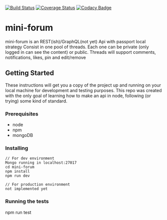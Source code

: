 [![Build Status](https://travis-ci.org/cinsua/mini-forum.svg?branch=master)](https://travis-ci.org/cinsua/mini-forum)
[![Coverage Status](https://coveralls.io/repos/github/cinsua/mini-forum/badge.svg?branch=master)](https://coveralls.io/github/cinsua/mini-forum?branch=master)
[![Codacy Badge](https://api.codacy.com/project/badge/Grade/0fc4c700995c492aa13b06a21d6a7fd1)](https://www.codacy.com/app/cinsua/mini-forum?utm_source=github.com&amp;utm_medium=referral&amp;utm_content=cinsua/mini-forum&amp;utm_campaign=Badge_Grade)
# mini-forum

mini-forum is an REST(ish)/GraphQL(not yet) Api with passport local strategy
Consist in one pool of threads. Each one can be private (only logged in can see the content) or public.
Threads will support comments, notifications, likes, pin and edit/remove


## Getting Started

These instructions will get you a copy of the project up and running on your local machine for development and testing purposes. This repo was created with the only goal of learning how to make an api in node, following (or trying) some kind of standard.

### Prerequisites

* node
* npm
* mongoDB

### Installing

```
// For dev environment
Mongo running in localhost:27017
cd mini-forum
npm install
npm run dev

```

```
// For production environment
not implemented yet
```

### Running the tests

npm run test


